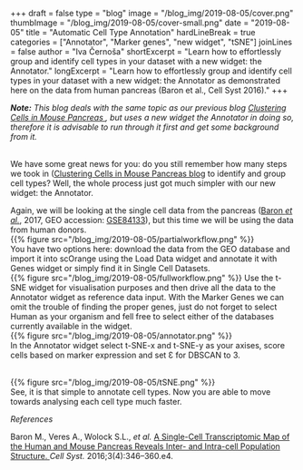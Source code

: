 +++
draft = false
type = "blog"
image = "/blog_img/2019-08-05/cover.png"
thumbImage = "/blog_img/2019-08-05/cover-small.png"
date = "2019-08-05"
title = "Automatic Cell Type Annotation"
hardLineBreak = true 
categories = ["Annotator", "Marker genes", "new widget", "tSNE"]
joinLines = false
author = "Iva Černoša"
shortExcerpt = "Learn how to effortlessly group and identify cell types in your dataset with a new widget: the Annotator." 
longExcerpt = "Learn how to effortlessly group and identify cell types in your dataset with a new widget: the Annotator as demonstrated here on the data from human pancreas (Baron et al., Cell Syst 2016)." 
+++

<i><b>Note:</b> This blog deals with the same topic as our previous blog <a href=" https://singlecell.biolab.si/blog/2019-03-pancreas-baron-cellsyst2016/ "> Clustering Cells in Mouse Pancreas </a>, but uses a new widget the Annotator in doing so, therefore it is advisable to run through it first and get some background from it. </i>
<br>
<br>

We have some great news for you: do you still remember how many steps we took in (<a href="https://singlecell.biolab.si/blog/2019-03-pancreas-baron-cellsyst2016/">Clustering Cells in Mouse Pancreas blog</a>  to identify and group cell types? Well, the whole process just got much simpler with our new widget: the Annotator. 
<br>

Again, we will be looking at the single cell data from the pancreas (<a href="https://www.ncbi.nlm.nih.gov/pmc/articles/PMC5228327/">Baron <i>et al.</i></a>, 2017, GEO accession: <a href="https://www.ncbi.nlm.nih.gov/geo/query/acc.cgi?acc=GSE84133">GSE84133</a>), but this time we will be using the data from human donors. 
\
{{% figure src="/blog_img/2019-08-05/partialworkflow.png" %}}
\
You have two options here: download the data from the GEO database and import it into scOrange using the Load Data widget and annotate it with Genes widget or simply find it in Single Cell Datasets.
\
{{% figure src="/blog_img/2019-08-05/fullworkflow.png" %}}
Use the t-SNE widget for visualisation purposes and then drive all the data to the Annotator widget as reference data input. With the Marker Genes we can omit the trouble of finding the proper genes, just do not forget to select Human as your organism and fell free to select either of the databases currently available in the widget. 
\
{{% figure src="/blog_img/2019-08-05/annotator.png" %}}
\
In the Annotator widget select t-SNE-x and t-SNE-y as your axises, score cells based on marker expression and set Ɛ for DBSCAN to 3. 

<!--razloži Ɛ for DBSCAN -->
\
{{% figure src="/blog_img/2019-08-05/tSNE.png" %}}
\
See, it is that simple to annotate cell types. Now you are able to move towards analysing each cell type much faster. 


*References*

Baron M., Veres A., Wolock S.L., <i>et al.</i> <a href="https://www.ncbi.nlm.nih.gov/pmc/articles/PMC5228327/">A Single-Cell Transcriptomic Map of the Human and Mouse Pancreas Reveals Inter- and Intra-cell Population Structure. </a> <i>Cell Syst.</i> 2016;3(4):346–360.e4. 
